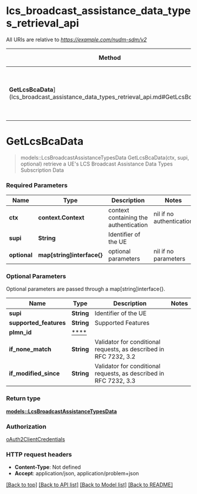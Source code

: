 # lcs_broadcast_assistance_data_types_retrieval_api

All URIs are relative to *https://example.com/nudm-sdm/v2*

Method | HTTP request | Description
------------- | ------------- | -------------
**GetLcsBcaData**](lcs_broadcast_assistance_data_types_retrieval_api.md#GetLcsBcaData) | **GET** /{supi}/lcs-bca-data | retrieve a UE's LCS Broadcast Assistance Data Types Subscription Data


# **GetLcsBcaData**
> models::LcsBroadcastAssistanceTypesData GetLcsBcaData(ctx, supi, optional)
retrieve a UE's LCS Broadcast Assistance Data Types Subscription Data

### Required Parameters

Name | Type | Description  | Notes
------------- | ------------- | ------------- | -------------
 **ctx** | **context.Context** | context containing the authentication | nil if no authentication
  **supi** | **String**| Identifier of the UE | 
 **optional** | **map[string]interface{}** | optional parameters | nil if no parameters

### Optional Parameters
Optional parameters are passed through a map[string]interface{}.

Name | Type | Description  | Notes
------------- | ------------- | ------------- | -------------
 **supi** | **String**| Identifier of the UE | 
 **supported_features** | **String**| Supported Features | 
 **plmn_id** | [****](.md)|  | 
 **if_none_match** | **String**| Validator for conditional requests, as described in RFC 7232, 3.2 | 
 **if_modified_since** | **String**| Validator for conditional requests, as described in RFC 7232, 3.3 | 

### Return type

[**models::LcsBroadcastAssistanceTypesData**](LcsBroadcastAssistanceTypesData.md)

### Authorization

[oAuth2ClientCredentials](../README.md#oAuth2ClientCredentials)

### HTTP request headers

 - **Content-Type**: Not defined
 - **Accept**: application/json, application/problem+json

[[Back to top]](#) [[Back to API list]](../README.md#documentation-for-api-endpoints) [[Back to Model list]](../README.md#documentation-for-models) [[Back to README]](../README.md)

